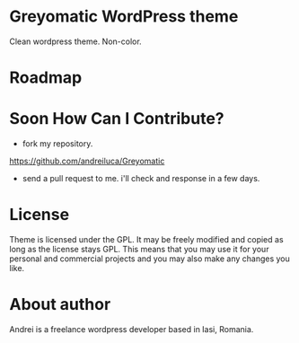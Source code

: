 Greyomatic WordPress theme
=======================================================

Clean wordpress theme. Non-color.

Roadmap
=======================================================

Soon
How Can I Contribute?
=======================================================

* fork my repository.

<https://github.com/andreiluca/Greyomatic>


* send a pull request to me. i'll check and response in a few days.

License
=======================================================

Theme is licensed under the GPL. It may be freely modified and copied as long as the license stays GPL. This means that you may use it for your personal and commercial projects and you may also make any changes you like.

About author
=======================================================
Andrei is a freelance wordpress developer based in Iasi, Romania.

